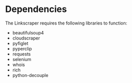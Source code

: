 # Dependencies

The Linkscraper requires the following libraries to function:

* beautifulsoup4
* cloudscraper
* pyfiglet
* pyperclip
* requests
* selenium
* whois
* rich
* python-decouple

